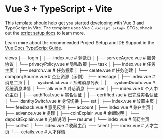 # Vue 3 + TypeScript + Vite

This template should help get you started developing with Vue 3 and TypeScript in Vite. The template uses Vue 3 `<script setup>` SFCs, check out the [script setup docs](https://v3.vuejs.org/api/sfc-script-setup.html#sfc-script-setup) to learn more.

Learn more about the recommended Project Setup and IDE Support in the [Vue Docs TypeScript Guide](https://vuejs.org/guide/typescript/overview.html#project-setup).

views
├── login
│   ├── index.vue          # 登录页
│   ├── serviceAgree.vue   # 服务协议
│   └── privacyPolicy.vue  # 隐私政策
├── task
│   ├── index.vue          # 任务主页
│   ├── search.vue         # 任务搜索
│   ├── create.vue         # 任务创建
│   └── companySource.vue  # 企业资源（示例）
├── message
│   ├── index.vue          # 消息主页
│   ├── systemList.vue     # 系统消息列表
│   ├── systemDetails.vue  # 系统消息详情
│   └── talk.vue           # 对话消息
├── user
│   ├── index.vue          # 个人中心主页
│   ├── authReal.vue       # 实名认证
│   ├── certified.vue      # 已完成实名认证
│   └── identitySwitch.vue # 身份切换
├── set
│   ├── index.vue          # 设置主页
│   └── feedback.vue       # 意见反馈
├── account
│   ├── index.vue          # 账户主页
│   ├── advance.vue        # 提现
│   ├── coinExplain.vue    # 余额说明
│   └── depositExplain.vue # 充值说明
├── resume
│   └── index.vue          # 简历主页
├── collect
│   └── index.vue          # 收藏主页
└── talent
    ├── index.vue          # 人才主页
    └── details.vue        # 人才详情
